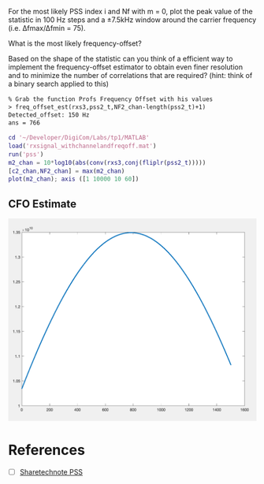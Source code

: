 

For the most likely PSS index i and Nf with m = 0, plot the peak value of the statistic in 100 Hz steps and a ±7.5kHz window around the carrier frequency (i.e. ∆fmax/∆fmin = 75). 

What is the most likely frequency-offset? 

Based on the shape of the statistic can you think of a efficient way to implement the frequency-offset estimator to obtain even finer resolution and to minimize the number of correlations that are required? (hint: think of a binary search applied to this)


```
% Grab the function Profs Frequency Offset with his values
> freq_offset_est(rxs3,pss2_t,NF2_chan-length(pss2_t)+1)
Detected_offset: 150 Hz
ans = 766
```

```matlab
cd '~/Developer/DigiCom/Labs/tp1/MATLAB'
load('rxsignal_withchannelandfreqoff.mat')
run('pss')
m2_chan = 10*log10(abs(conv(rxs3,conj(fliplr(pss2_t)))))
[c2_chan,NF2_chan] = max(m2_chan)
plot(m2_chan); axis ([1 10000 10 60])
```

## CFO Estimate

<img src=images/CFO_estimate.png width='' height='' > </img>

# References 

- [ ] [Sharetechnote PSS](https://www.sharetechnote.com/html/Handbook_LTE_PSS.html)
